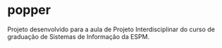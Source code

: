 # popper
Projeto desenvolvido para a aula de Projeto Interdisciplinar do curso de graduação de Sistemas de Informação da ESPM. 
